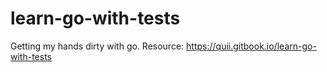# learn-go-with-tests
Getting my hands dirty with go.
Resource: https://quii.gitbook.io/learn-go-with-tests